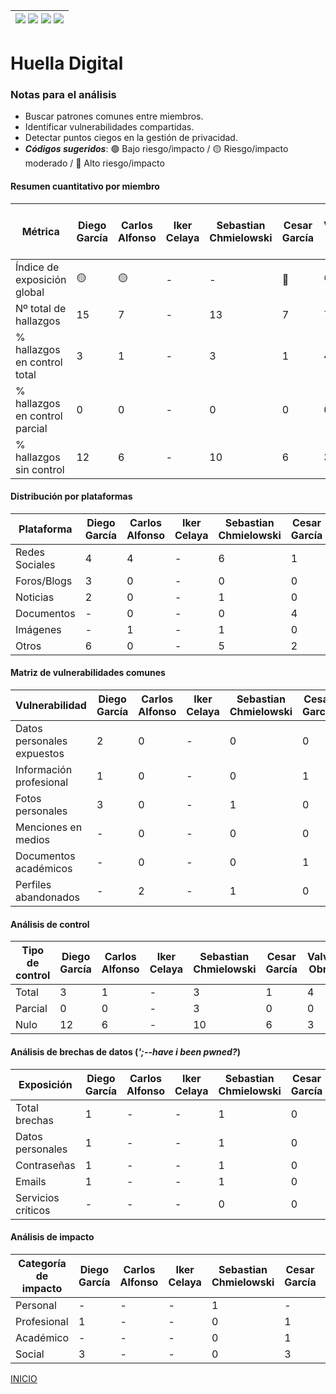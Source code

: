| [![](https://img.shields.io/badge/-Inicio-FFF?style=flat&logo=Emlakjet&logoColor=black)](/README.md) [![](https://img.shields.io/badge/-Entrega_2-FFF?style=flat&logo=openstreetmap&logoColor=black)](/Entregas/Entrega-2/ModeloDeNegocio.md)  [![](https://img.shields.io/badge/-Entrega_3-FFF?style=flat&logo=openstreetmap&logoColor=black)](/Entregas/Entrega-3/HuellaDigital.md)  [![](https://img.shields.io/badge/-Entrega_4-FFF?style=flat&logo=openstreetmap&logoColor=black)]()|
|:-:|
# Huella Digital

### Notas para el análisis

- Buscar patrones comunes entre miembros.
- Identificar vulnerabilidades compartidas.
- Detectar puntos ciegos en la gestión de privacidad.
- ***Códigos sugeridos***: 🟢 Bajo riesgo/impacto / 🟡 Riesgo/impacto moderado / 🔴 Alto riesgo/impacto


#### Resumen cuantitativo por miembro

<div align=center>

|Métrica|Diego García|Carlos Alfonso|Iker Celaya|Sebastian Chmielowski|Cesar García|Valvanuz Obregón|Eduardo Olea|Lucia Prieto|Daniel Puente|Anette Torres|Patrón grupal<br>(Media y desviación)|
|-|-|-|-|-|-|-|-|-|-|-|-|
|Índice de exposición global|🟡|🟡|-|-|🔴|🟢|🟢|🟢|-|-|-|
|Nº total de hallazgos|15|7|-|13|7|7|12|7|-|-|-|
|% hallazgos en control total|3|1|-|3|1|4|5|5|-|-|-|
|% hallazgos en control parcial|0|0|-|0|0|0|0|0|-|-|-|
|% hallazgos sin control|12|6|-|10|6|3|7|2|-|-|-|

</div>

#### Distribución por plataformas

<div align=center>

|Plataforma|Diego García|Carlos Alfonso|Iker Celaya|Sebastian Chmielowski|Cesar García|Valvanuz Obregón|Eduardo Olea|Lucia Prieto|Daniel Puente|Anette Torres|Total grupo|
|-|-|-|-|-|-|-|-|-|-|-|-|
|Redes Sociales|4|4|-|6|1|3|6|4|-|-|-|
|Foros/Blogs|3|0|-|0|0|0|2|-|-|-|-|
|Noticias|2|0|-|1|0|0|0|-|-|-|-|
|Documentos|-|0|-|0|4|0|3|-|-|-|-|
|Imágenes|-|1|-|1|0|0|0|1|-|-|-|
|Otros|6|0|-|5|2|4|1|2|-|-|-|

</div>

#### Matriz de vulnerabilidades comunes

<div align=center>

|Vulnerabilidad|Diego García|Carlos Alfonso|Iker Celaya|Sebastian Chmielowski|Cesar García|Valvanuz Obregón|Eduardo Olea|Lucia Prieto|Daniel Puente|Anette Torres|% Grupo|Riesgo medio|
|-|-|-|-|-|-|-|-|-|-|-|-|-|
|Datos personales expuestos|2|0|-|0|0|0|0|0|-|-|-|-|
|Información profesional|1|0|-|0|1|0|0|1|-|-|-|-|
|Fotos personales|3|0|-|1|0|3|0|1|-|-|-|-|
|Menciones en medios|-|0|-|0|0|0|0|0|-|-|-|-|
|Documentos académicos|-|0|-|0|1|1|0|0|-|-|-|-|
|Perfiles abandonados|-|2|-|1|0|0|0|0|-|-|-|-|


</div>

#### Análisis de control

<div align=center>

|Tipo de control|Diego García|Carlos Alfonso|Iker Celaya|Sebastian Chmielowski|Cesar García|Valvanuz Obregón|Eduardo Olea|Lucia Prieto|Daniel Puente|Anette Torres|% Grupo|Riesgo promedio|
|-|-|-|-|-|-|-|-|-|-|-|-|-|
|Total|3|1|-|3|1|4|4|5|-|-|-|-|-|
|Parcial|0|0|-|3|0|0|0|0|-|-|-|-|-|
|Nulo|12|6|-|10|6|3|7|2|-|-|-|-|-|

</div>

#### Análisis de brechas de datos (*';--have i been pwned?*)

<div align=center>

|Exposición|Diego García|Carlos Alfonso|Iker Celaya|Sebastian Chmielowski|Cesar García|Valvanuz Obregón|Eduardo Olea|Lucia Prieto|Daniel Puente|Anette Torres|% grupal|
|-|-|-|-|-|-|-|-|-|-|-|-|
|Total brechas|1|-|-|1|0|2|0|0|-|-|-|-|
|Datos personales|1|-|-|1|0|0|0|0|-|-|-|-|
|Contraseñas|1|-|-|1|0|0|0|0|-|-|-|-|
|Emails|1|-|-|1|0|2|0|0|-|-|-|-|
|Servicios críticos|-|-|-|0|0|0|0|0|-|-|-|-|

</div>

#### Análisis de impacto

<div align=center>

|Categoría de impacto|Diego García|Carlos Alfonso|Iker Celaya|Sebastian Chmielowski|Cesar García|Valvanuz Obregón|Eduardo Olea|Lucia Prieto|Daniel Puente|Anette Torres|Impacto grupal|
|-|-|-|-|-|-|-|-|-|-|-|-|
|Personal|-|-|-|1|-|3|0|4|-|-|-|-|
|Profesional|1|-|-|0|1|0|0|1|-|-|-|-|
|Académico|-|-|-|0|1|1|0|0|-|-|-|-|
|Social|3|-|-|0|3|0|5|-|-|-|-|-|

</div>

[INICIO](/README.md)
